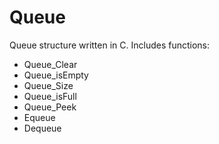 # Queue

Queue structure written in C. Includes functions:
+ Queue_Clear
+ Queue_isEmpty
+ Queue_Size
+ Queue_isFull
+ Queue_Peek
+ Equeue
+ Dequeue
